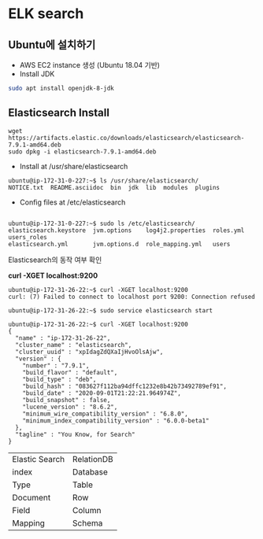 # ELK search

## Ubuntu에 설치하기

- AWS EC2 instance 생성 (Ubuntu 18.04 기반)
- Install JDK
```bash
sudo apt install openjdk-8-jdk
```


## Elasticsearch Install

```
wget https://artifacts.elastic.co/downloads/elasticsearch/elasticsearch-7.9.1-amd64.deb
sudo dpkg -i elasticsearch-7.9.1-amd64.deb
```
- Install at /usr/share/elasticsearch

```
ubuntu@ip-172-31-0-227:~$ ls /usr/share/elasticsearch/
NOTICE.txt  README.asciidoc  bin  jdk  lib  modules  plugins
```

- Config files at /etc/elasticsearch

```

ubuntu@ip-172-31-0-227:~$ sudo ls /etc/elasticsearch/
elasticsearch.keystore  jvm.options    log4j2.properties  roles.yml  users_roles
elasticsearch.yml       jvm.options.d  role_mapping.yml   users
```

Elasticsearch의 동작 여부 확인

**curl -XGET localhost:9200**

```
ubuntu@ip-172-31-26-22:~$ curl -XGET localhost:9200
curl: (7) Failed to connect to localhost port 9200: Connection refused

ubuntu@ip-172-31-26-22:~$ sudo service elasticsearch start

ubuntu@ip-172-31-26-22:~$ curl -XGET localhost:9200
{
  "name" : "ip-172-31-26-22",
  "cluster_name" : "elasticsearch",
  "cluster_uuid" : "xpIdagZdQXaIjHvoOlsAjw",
  "version" : {
    "number" : "7.9.1",
    "build_flavor" : "default",
    "build_type" : "deb",
    "build_hash" : "083627f112ba94dffc1232e8b42b73492789ef91",
    "build_date" : "2020-09-01T21:22:21.964974Z",
    "build_snapshot" : false,
    "lucene_version" : "8.6.2",
    "minimum_wire_compatibility_version" : "6.8.0",
    "minimum_index_compatibility_version" : "6.0.0-beta1"
  },
  "tagline" : "You Know, for Search"
}
```

| | |
|--|--|
|Elastic Search | RelationDB | 
|index|Database|
|Type|Table|
|Document|Row|
|Field|Column|
|Mapping|Schema|
